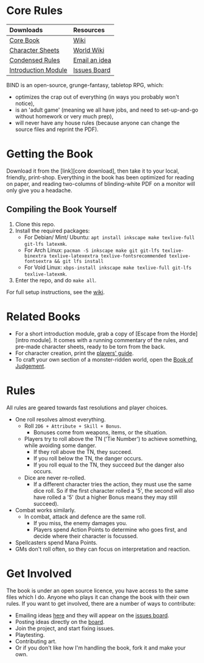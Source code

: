 # Core Rules

|             Downloads                |         Resources             |
|:-------------------------------------|:------------------------------|
| [Core Book][core]                    | [Wiki][wiki]                  | 
| [Character Sheets][cs]               | [World Wiki][fenwiki]         |
| [Condensed Rules][rules]             | [Email an idea][issues email] |
| [Introduction Module][oneshot]       | [Issues Board][board]         |

BIND is an open-source, grunge-fantasy, tabletop RPG, which:

- optimizes the crap out of everything (in ways you probably won't notice),
- is an 'adult game' (meaning we all have jobs, and need to set-up-and-go without homework or very much prep),
- will never have any house rules (because anyone can change the source files and reprint the PDF).

# Getting the Book

Download it from the [link][core download], then take it to your local, friendly, print-shop.
Everything in the book has been optimized for reading on paper, and reading two-columns of blinding-white PDF on a monitor will only give you a headache.

## Compiling the Book Yourself

1. Clone this repo.
1. Install the required packages:
    * For Debian/ Mint/ Ubuntu: `apt install inkscape make texlive-full git-lfs latexmk`.
    * For Arch Linux: `pacman -S inkscape make git git-lfs texlive-binextra texlive-latexextra texlive-fontsrecommended texlive-fontsextra && git lfs install`
    * For Void Linux: `xbps-install inkscape make texlive-full git-lfs texlive-latexmk`.
1. Enter the repo, and do `make all`.

For full setup instructions, see the [wiki][compiling].

# Related Books

- For a short introduction module, grab a copy of [Escape from the Horde][intro module].  It comes with a running commentary of the rules, and pre-made character sheets, ready to be torn from the back.
- For character creation, print the [players' guide][stories].
- To craft your own section of a monster-ridden world, open the [Book of Judgement][judgement].

# Rules

All rules are geared towards fast resolutions and player choices.

- One roll resolves almost everything.
    * Roll `2D6 + Attribute + Skill + Bonus`.
        - Bonuses come from weapons, items, or the situation.
    * Players try to roll above the TN ('Tie Number') to achieve something, while avoiding some danger.
        - If they roll above the TN, they succeed.
        - If you roll below the TN, the danger occurs.
        - If you roll equal to the TN, they succeed *but* the danger also occurs.
    * Dice are never re-rolled.
        - If a different character tries the action, they must use the same dice roll.  So if the first character rolled a '5', the second will also have rolled a '5' (but a higher Bonus means they may still succeed).
- Combat works similarly.
    * In combat, attack and defence are the same roll.
        - If you miss, the enemy damages you.
        - Players spend Action Points to determine who goes first, and decide where their character is focussed.
- Spellcasters spend Mana Points.
- GMs don't roll often, so they can focus on interpretation and reaction.

# Get Involved

The book is under an open source licence, you have access to the same files which I do.
Anyone who plays it can change the book with their own rules.
If you want to get involved, there are a number of ways to contribute:

- Emailing ideas [here][issues email] and they will appear on the [issues board][board].
- Posting ideas directly on the [board][board].
- Join the project, and start fixing issues.
- Playtesting.
- Contributing art.
- Or if you don't like how I'm handling the book, fork it and make your own.

[compiling]: https://gitlab.com/bindrpg/core/-/wikis/dev/Compiling
[wiki]: https://gitlab.com/bindrpg/core/-/wikis/home
[board]: https://gitlab.com/bindrpg/core/issues
[issues email]: mailto:incoming+bindrpg-core-16324687-issue-@incoming.gitlab.com
[fenwiki]: https://gitlab.com/bindrpg/aif/-/wikis/home

[core]: https://gitlab.com/bindrpg/metabind/-/jobs/artifacts/master/raw/complete/Core_Rules.pdf?job=build
[stories]: https://gitlab.com/bindrpg/metabind/-/jobs/artifacts/master/raw/complete/Stories.pdf?job=build
[judgement]: https://gitlab.com/bindrpg/metabind/-/jobs/artifacts/master/raw/complete/Judgement.pdf?job=build
[oneshot]: https://gitlab.com/bindrpg/oneshot/-/jobs/artifacts/master/raw/Escape_from_the_Goblin_Horde.pdf?job=build
[rules]: https://gitlab.com/bindrpg/config/-/jobs/artifacts/master/raw/booklet.pdf?job=build
[cs]: https://gitlab.com/bindrpg/config/-/jobs/artifacts/master/raw/character_sheets.pdf?job=build
